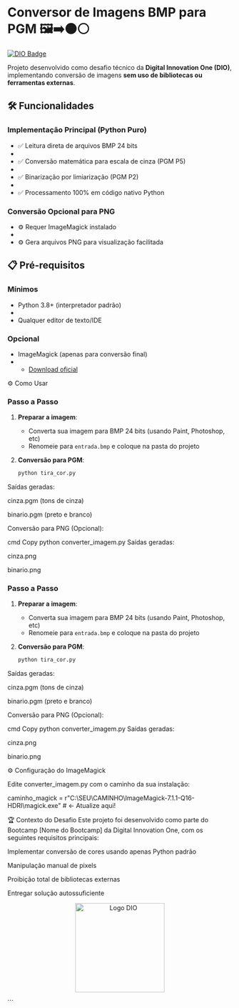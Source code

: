 # Conversor de Imagens BMP para PGM 🖼️➡️⚫⚪

[![DIO Badge](https://hermes.digitalinnovation.one/assets/diome/logo.svg)](https://web.dio.me)

Projeto desenvolvido como desafio técnico da **Digital Innovation One (DIO)**, implementando conversão de imagens **sem uso de bibliotecas ou ferramentas externas**.

## 🛠️ Funcionalidades

### **Implementação Principal (Python Puro)**

- ✅ Leitura direta de arquivos BMP 24 bits
- 
- ✅ Conversão matemática para escala de cinza (PGM P5)
- 
- ✅ Binarização por limiarização (PGM P2)
- 
- ✅ Processamento 100% em código nativo Python

### **Conversão Opcional para PNG**

- ⚙️ Requer ImageMagick instalado
- 
- ⚙️ Gera arquivos PNG para visualização facilitada

## 📋 Pré-requisitos

### **Mínimos**
- Python 3.8+ (interpretador padrão)
- 
- Qualquer editor de texto/IDE

### **Opcional**
- ImageMagick (apenas para conversão final)
- 
  - [Download oficial](https://imagemagick.org/script/download.php)

⚙️ Como Usar

### Passo a Passo
1. **Preparar a imagem**:
   - Converta sua imagem para BMP 24 bits (usando Paint, Photoshop, etc)
   - Renomeie para `entrada.bmp` e coloque na pasta do projeto

2. **Conversão para PGM**:
   ```cmd
   python tira_cor.py
   
Saídas geradas:

cinza.pgm (tons de cinza)

binario.pgm (preto e branco)

Conversão para PNG (Opcional):

cmd
Copy
python converter_imagem.py
Saídas geradas:

cinza.png

binario.png

### Passo a Passo
1. **Preparar a imagem**:
   - Converta sua imagem para BMP 24 bits (usando Paint, Photoshop, etc)
   - Renomeie para `entrada.bmp` e coloque na pasta do projeto

2. **Conversão para PGM**:
   ```cmd
   python tira_cor.py
Saídas geradas:

cinza.pgm (tons de cinza)

binario.pgm (preto e branco)

Conversão para PNG (Opcional):

cmd
Copy
python converter_imagem.py
Saídas geradas:

cinza.png

binario.png

⚙️ Configuração do ImageMagick

Edite converter_imagem.py com o caminho da sua instalação:

caminho_magick = r"C:\SEU\CAMINHO\ImageMagick-7.1.1-Q16-HDRI\magick.exe" # ← Atualize aqui!

🏆 Contexto do Desafio
Este projeto foi desenvolvido como parte do Bootcamp [Nome do Bootcamp] da Digital Innovation One, com os seguintes requisitos principais:

Implementar conversão de cores usando apenas Python padrão

Manipulação manual de pixels

Proibição total de bibliotecas externas

Entregar solução autossuficiente

<p align="center"> <img src="https://hermes.digitalinnovation.one/assets/diome/logo-full.svg" width="200" alt="Logo DIO"> </p> ```
